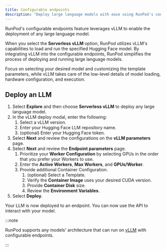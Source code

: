 ```yaml
---
title: Configurable endpoints
description: "Deploy large language models with ease using RunPod's configurable endpoints, leveraging vLLM to simplify model loading, hardware configuration, and execution, allowing you to focus on model selection and customization."
---
```


RunPod's configurable endpoints feature leverages vLLM to enable the deployment of any large language model.

When you select the **Serverless vLLM** option, RunPod utilizes vLLM's capabilities to load and run the specified Hugging Face model.
By integrating vLLM into the configurable endpoints, RunPod simplifies the process of deploying and running large language models.

Focus on selecting your desired model and customizing the template parameters, while vLLM takes care of the low-level details of model loading, hardware configuration, and execution.

## Deploy an LLM

1. Select **Explore** and then choose **Serverless vLLM** to deploy any large language model.
2. In the vLLM deploy modal, enter the following:
   1. Select a vLLM version.
   2. Enter your Hugging Face LLM repository name.
   3. (optional) Enter your Hugging Face token.
3. Select **Next** and review the configurations on the **vLLM parameters** page.
4. Select **Next** and review the **Endpoint parameters** page.
   1. Prioritize your **Worker Configuration** by selecting GPUs in the order that you prefer your Workers to use.
   2. Enter the **Active Workers**, **Max Workers**, and **GPUs/Worker**.
   3. Provide additional Container Configuration.
      1. (optional) Select a Template.
      2. Verify the **Container Image** uses your desired CUDA version.
      3. Provide **Container Disk** size.
      4. Review the **Environment Variables**.
5. Select **Deploy**.

Your LLM is now deployed to an endpoint.
You can now use the API to interact with your model.

:::note

RunPod supports any models' architecture that can run on [vLLM](https://github.com/vllm-project/vllm) with configurable endpoints.

:::

